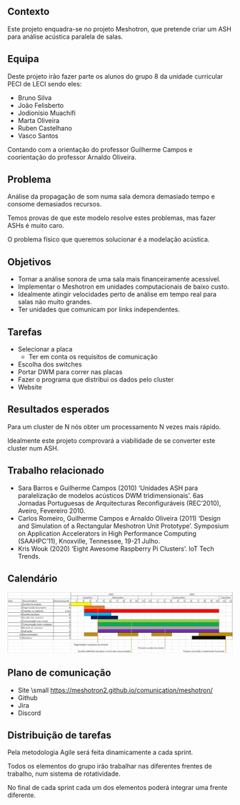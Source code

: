 ## Contexto

Este projeto enquadra-se no projeto Meshotron, que pretende criar um ASH para análise acústica paralela de salas.

## Equipa

Deste projeto irão fazer parte os alunos do grupo 8 da unidade curricular PECI de LECI sendo eles:
- Bruno Silva
- João Felisberto
- Jodionísio Muachifi
- Marta Oliveira
- Ruben Castelhano
- Vasco Santos

Contando com a orientação do professor Guilherme Campos e coorientação do professor Arnaldo Oliveira.

## Problema

Análise da propagação de som numa sala demora demasiado tempo e consome demasiados recursos.

Temos provas de que este modelo resolve estes problemas, mas fazer ASHs é muito caro.

O problema físico que queremos solucionar é a modelação acústica.

## Objetivos

- Tornar a análise sonora de uma sala mais financeiramente acessível.
- Implementar o Meshotron em unidades computacionais de baixo custo.
- Idealmente atingir velocidades perto de análise em tempo real para salas não muito grandes.
- Ter unidades que comunicam por links independentes.

## Tarefas

- Selecionar a placa
	+ Ter em conta os requisitos de comunicação
- Escolha dos switches
- Portar DWM para correr nas placas
- Fazer o programa que distribui os dados pelo cluster
- Website

## Resultados esperados

Para um cluster de N nós obter um processamento N vezes mais rápido.

Idealmente este projeto comprovará a viabilidade de se converter este cluster num ASH.

## Trabalho relacionado

- Sara Barros e Guilherme Campos (2010) ‘Unidades ASH para paralelização de modelos acústicos DWM tridimensionais’. 6as Jornadas Portuguesas de Arquitecturas Reconfiguráveis (REC’2010), Aveiro, Fevereiro 2010.
- Carlos Romeiro, Guilherme Campos e Arnaldo Oliveira (2011) ‘Design and Simulation of a Rectangular Meshotron Unit Prototype’. Symposium on Application Accelerators in High Performance Computing (SAAHPC’11), Knoxville, Tennessee, 19-21 Julho.
- Kris Wouk (2020) ‘Eight Awesome Raspberry Pi Clusters’. IoT Tech Trends.

## Calendário

![Calendário](./plano.PNG)

## Plano de comunicação

- Site \small https://meshotron2.github.io/comunication/meshotron/
- Github
- Jira
- Discord

## Distribuição de tarefas

Pela metodologia Agile será feita dinamicamente a cada sprint.

Todos os elementos do grupo irão trabalhar nas diferentes frentes de trabalho, num sistema de rotatividade.

No final de cada sprint cada um dos elementos poderá integrar uma frente diferente.
